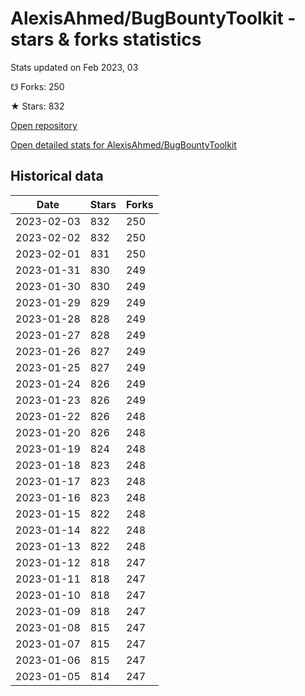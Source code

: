 # AlexisAhmed/BugBountyToolkit - stars & forks statistics

Stats updated on Feb 2023, 03

☋ Forks: 250

★ Stars: 832

[Open repository](https://github.com/AlexisAhmed/BugBountyToolkit)

[Open detailed stats for AlexisAhmed/BugBountyToolkit](https://reviewgithub.com/rep/AlexisAhmed/BugBountyToolkit)

## Historical data
| Date | Stars | Forks |
|------|-------|-------|
| 2023-02-03 | 832 | 250 | 
| 2023-02-02 | 832 | 250 | 
| 2023-02-01 | 831 | 250 | 
| 2023-01-31 | 830 | 249 | 
| 2023-01-30 | 830 | 249 | 
| 2023-01-29 | 829 | 249 | 
| 2023-01-28 | 828 | 249 | 
| 2023-01-27 | 828 | 249 | 
| 2023-01-26 | 827 | 249 | 
| 2023-01-25 | 827 | 249 | 
| 2023-01-24 | 826 | 249 | 
| 2023-01-23 | 826 | 249 | 
| 2023-01-22 | 826 | 248 | 
| 2023-01-20 | 826 | 248 | 
| 2023-01-19 | 824 | 248 | 
| 2023-01-18 | 823 | 248 | 
| 2023-01-17 | 823 | 248 | 
| 2023-01-16 | 823 | 248 | 
| 2023-01-15 | 822 | 248 | 
| 2023-01-14 | 822 | 248 | 
| 2023-01-13 | 822 | 248 | 
| 2023-01-12 | 818 | 247 | 
| 2023-01-11 | 818 | 247 | 
| 2023-01-10 | 818 | 247 | 
| 2023-01-09 | 818 | 247 | 
| 2023-01-08 | 815 | 247 | 
| 2023-01-07 | 815 | 247 | 
| 2023-01-06 | 815 | 247 | 
| 2023-01-05 | 814 | 247 | 

